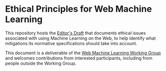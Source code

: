 # Ethical Principles for Web Machine Learning

This repository hosts the [Editor's Draft](https://webmachinelearning.github.io/ethical-webmachinelearning/) that documents ethical issues associated with using Machine Learning on the Web, to help identify what mitigations its normative specifications should take into account.

This document is a deliverable of the [Web Machine Learning Working Group](https://www.w3.org/groups/wg/webmachinelearning) and welcomes contributions from interested participants, including from people outside the Working Group.
